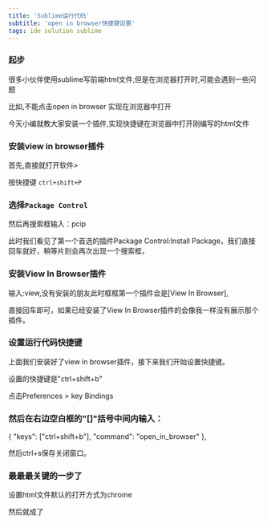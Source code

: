 ```yaml
---
title: 'Sublime运行代码'
subtitle: 'open in browser快捷键设置'
tags: ide solution sublime
---
```



### 起步
很多小伙伴使用sublime写前端html文件,但是在浏览器打开时,可能会遇到一些问题

比如,不能点击open in browser 实现在浏览器中打开

今天小编就教大家安装一个插件,实现快捷键在浏览器中打开刚编写的html文件

### 安装view in browser插件
首先,直接就打开软件>

按快捷键 `ctrl+shift+P`

### 选择`Package Control`

然后再搜索框输入：pcip

此时我们看见了第一个首选的插件Package Control:Install Package，我们直接回车就好，稍等片刻会再次出现一个搜索框，

### 安装View In Browser插件

输入:view,没有安装的朋友此时框框第一个插件会是[View In Browser],

直接回车即可，如果已经安装了View In Browser插件的会像我一样没有展示那个插件。

### 设置运行代码快捷键

上面我们安装好了view in browser插件，接下来我们开始设置快捷键。

设置的快捷键是"ctrl+shift+b"

点击Preferences > key Bindings 

### 然后在右边空白框的"[]"括号中间内输入：

 { "keys": ["ctrl+shift+b"], "command": "open_in_browser" },

然后ctrl+s保存关闭窗口。
### 最最最关键的一步了
设置html文件默认的打开方式为chrome

然后就成了